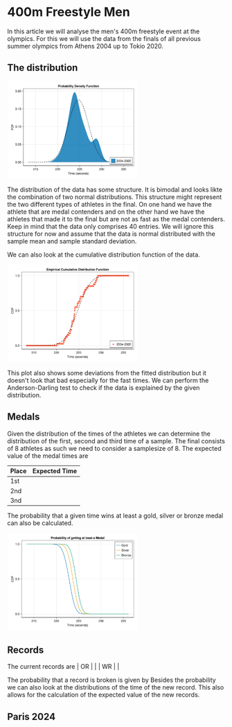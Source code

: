 # 400m Freestyle Men

In this article we will analyse the men's 400m freestyle event at the olympics. For this we will use the data from the finals of all previous summer olympics from Athens 2004 up to Tokio 2020. 

## The distribution

<p><img alt="freestyle-400m-men-pdf" src="../images/freestyle-400m-men-distributionpdf.svg" style="float:center; width:300px" /></p>

The distribution of the data has some structure. It is bimodal and looks likte the combination of two normal distributions. This structure might represent the two different types of athletes in the final. On one hand we have the athlete that are medal contenders and on the other hand we have the athletes that made it to the final but are not as fast as the medal contenders. Keep in mind that the data only comprises 40 entries. We will ignore this structure for now and assume that the data is normal distributed with the sample mean and sample standard deviation.

We can also look at the cumulative distribution function of the data.
<p><img alt="freestyle-400m-men-cdf" src="../images/freestyle-400m-men-distributioncdf.svg" style="float:center; width:300px" /></p>
This plot also shows some deviations from the fitted distribution but it doesn't look that bad especially for the fast times. We can perform the Anderson-Darling test to check if the data is explained by the given distribution.

## Medals
Given the distribution of the times of the athletes we can determine the distribution of the first, second and third time of a sample. The final consists of 8 athletes as such we need to consider a samplesize of 8. The expected value of the medal times are

| Place | Expected Time |
| ----- | ------------- |
| 1st | |
| 2nd | |
| 3nd | |

The probability that a given time wins at least a gold, silver or bronze medal can also be calculated.
<p><img alt="freestyle-400m-men-medal" src="../images/freestyle-400m-men-medal.svg" style="float:center; width:300px" /></p>

## Records
The current records are
| OR | |
| WR | |

The probability that a record is broken is given by
Besides the probability we can also look at the distributions of the time of the new record. This also allows for the calculation of the expected value of the new records.

## Paris 2024
